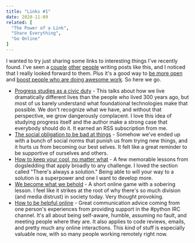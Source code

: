 ```yaml
---
title: "Links #1"
date: 2020-11-09
related: [
  "The Power of a Link",
  "Share Everything",
  "Go Online"
]
---
```


I wanted to try just sharing some links to interesting things I've recently found. I've seen a [couple](https://slatestarcodex.com/tag/links-2/) [other](https://bencrowder.net/blog/tag/links/) [people](https://blog.jim-nielsen.com/tags/#readingNotes) writing posts like this, and I noticed that I really looked forward to them. Plus it's a good way to [be more open](https://twitter.com/BryanEBraun/status/1250248588552286208) and [boost people who are doing awesome work](https://www.bryanbraun.com/2020/10/03/the-power-of-a-link/). So here we go.

* [Progress studies as a civic duty](https://rootsofprogress.org/progress-studies-a-civic-duty) - This talks about how we live dramatically different lives than the people who lived 300 years ago, but most of us barely understand what foundational technologies make that possible. We don't recognize what we have, and without that perspective, we grow dangerously complacent. I love this idea of studying progress itself and the author make a strong case that everybody should do it. It earned an RSS subscription from me.
* [The social obligation to be bad at things](https://notebook.drmaciver.com/posts/2020-02-29-10:30.html) - Somehow we've ended up with a bunch of social norms that punish us from trying new things, and it hurts us from becoming our best selves. It felt like a great reminder to be supportive of ourselves and others.
* [How to keep your cool, no matter what](https://www.outsideonline.com/2199216/lost-art-keeping-cool-head) - A few memorable lessons from dogsledding that apply broadly to any challenge. I loved the section called "There's always a solution." Being able to will your way to a solution is a superpower and one I want to develop more.
* [We become what we behold](https://ncase.itch.io/wbwwb) - A short online game with a sobering lesson. I feel like it strikes at the root of why there's so much division (and media distrust) in society today. Very thought provoking.
* [How to be helpful online](https://nedbatchelder.com/blog/202009/how_to_be_helpful_online.html) - Great communication advice coming from one person's experiences from providing support in the #python IRC channel. It's all about being self-aware, humble, assuming no fault, and meeting people where they are. It also applies to code reviews, emails, and pretty much any online interactions. This kind of stuff is especially valuable now, with so many people working remotely right now.

